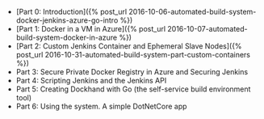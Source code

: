 * [Part 0: Introduction]({% post_url 2016-10-06-automated-build-system-docker-jenkins-azure-go-intro %})
* [Part 1: Docker in a VM in Azure]({% post_url 2016-10-07-automated-build-system-docker-in-azure %})
* [Part 2: Custom Jenkins Container and Ephemeral Slave Nodes]({% post_url 2016-10-31-automated-build-system-part-custom-containers %})
* Part 3: Secure Private Docker Registry in Azure and Securing Jenkins
* Part 4: Scripting Jenkins and the Jenkins API
* Part 5: Creating Dockhand with Go (the self-service build environment tool)
* Part 6: Using the system. A simple DotNetCore app   